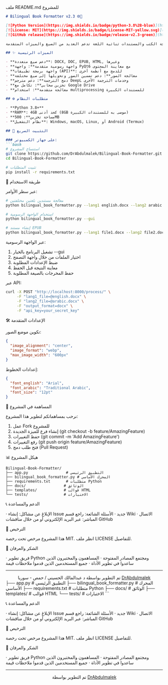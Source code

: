 ملف README.md للمشروع

```markdown
# Bilingual Book Formatter v2.3 🌐📖

[![Python Version](https://img.shields.io/badge/python-3.8%2B-blue)](https://www.python.org/downloads/)
[![License: MIT](https://img.shields.io/badge/License-MIT-yellow.svg)](https://opensource.org/licenses/MIT)
[![GitHub release](https://img.shields.io/badge/release-v2.3-green)](https://github.com/DrAbdulmalek/Bilingual-Book-Formatter/releases)

أداة متطورة لمعالجة الكتب والمستندات ثنائية اللغة تدعم العديد من الصيغ والميزات المتقدمة.

## ✨ الميزات الرئيسية

- **دعم صيغ متعددة**: DOCX, DOC, EPUB, HTML, وغيرها
- **واجهة رسومية متقدمة**: واجهة PyQt6 مع معاينة المحتوى
- **واجهة برمجة تطبيقات (API)**: للدمج مع أنظمة أخرى
- **معالجة الصور**: دعم تضمين الصور وتحويلها إلى صيغ مختلفة
- **دمج الترجمة**: دعم مترجم DeepL وخدمات الترجمة الأخرى
- **تخزين سحابي**: تكامل مع Google Drive
- **معالجة متقدمة**: استخدام multiprocessing للمستندات الكبيرة

## ⚙️ متطلبات النظام

- **Python 3.8+**
- **RAM**: 4GB كحد أدنى (8GB موصى به للمستندات الكبيرة)
- **مساحة تخزين**: 500MB
- **نظام التشغيل**: Windows, macOS, Linux, أو Android (Termux)

## 🚀 التثبيت السريع

### على جهاز الكمبيوتر:
```bash
# استنساخ المشروع
git clone https://github.com/DrAbdulmalek/Bilingual-Book-Formatter.git
cd Bilingual-Book-Formatter

# تثبيت المتطلبات
pip install -r requirements.txt
```

📖 طريقة الاستخدام

عبر سطر الأوامر:

```bash
# معالجة مستندين بلغتين مختلفتين
python bilingual_book_formatter.py --lang1 english.docx --lang2 arabic.docx --output result

# استخدام الواجهة الرسومية
python bilingual_book_formatter.py --gui

# إنشاء مستند EPUB
python bilingual_book_formatter.py --lang1 file1.docx --lang2 file2.docx --format epub
```

عبر الواجهة الرسومية:

1. تشغيل البرنامج بالخيار --gui
2. اختيار الملفات من خلال واجهة التصفح
3. ضبط الإعدادات المطلوبة
4. معاينة النتيجة قبل الحفظ
5. حفظ المخرجات بالصيغة المطلوبة

عبر API:

```bash
curl -X POST "http://localhost:8000/process/" \
     -F "lang1_file=@english.docx" \
     -F "lang2_file=@arabic.docx" \
     -F "output_format=docx" \
     -F "api_key=your_secret_key"
```

🛠️ الإعدادات المتقدمة

تكوين موضع الصور:

```json
{
  "image_alignment": "center",
  "image_format": "webp",
  "max_image_width": "600px"
}
```

إعدادات الخطوط:

```json
{
  "font_english": "Arial",
  "font_arabic": "Traditional Arabic",
  "font_size": "12pt"
}
```

🤝 المساهمة في المشروع

نرحب بمساهماتكم لتطوير هذا المشروع:

1. عمل Fork للمشروع
2. إنشاء فرع للميزة الجديدة (git checkout -b feature/AmazingFeature)
3. حفظ التغييرات (git commit -m 'Add AmazingFeature')
4. رفع التغييرات (git push origin feature/AmazingFeature)
5. فتح طلب دمج (Pull Request)

📊 هيكل المشروع

```
Bilingual-Book-Formatter/
├── app.py                 # التطبيق الرئيسي
├── bilingual_book_formatter.py # المحرك الأساسي
├── requirements.txt       # متطلبات Python
├── docs/                 # الوثائق
├── templates/            # قوالب HTML
└── tests/                # الاختبارات
```

📞 الدعم والمساعدة

· الإبلاغ عن مشاكل: إنشاء Issue جديد
· الأسئلة الشائعة: راجع قسم Wiki
· الاتصال المباشر: عبر البريد الإلكتروني أو من خلال مناقشات GitHub

📄 الترخيص

هذا المشروع مرخص تحت رخصة MIT. انظر ملف LICENSE للتفاصيل.

🙏 الشكر والعرفان

· فريق تطوير Python ومجتمع المصادر المفتوحة
· المساهمون والمختبرون الذين ساعدوا في تطوير الأداة
· جميع المستخدمين الذين قدموا ملاحظات قيمة

---

<div align="center">
تم التطوير بواسطة د عبدالمالك الحسيني / حمص - سوريا <a href="https://github.com/DrAbdulmalek">DrAbdulmalek</a>
</div>
├── app.py                 # التطبيق الرئيسي
├── bilingual_book_formatter.py # المحرك الأساسي
├── requirements.txt       # متطلبات Python
├── docs/                 # الوثائق
├── templates/            # قوالب HTML
└── tests/                # الاختبارات
```

📞 الدعم والمساعدة

· الإبلاغ عن مشاكل: إنشاء Issue جديد
· الأسئلة الشائعة: راجع قسم Wiki
· الاتصال المباشر: عبر البريد الإلكتروني أو من خلال مناقشات GitHub

📄 الترخيص

هذا المشروع مرخص تحت رخصة MIT. انظر ملف LICENSE للتفاصيل.

🙏 الشكر والعرفان

· فريق تطوير Python ومجتمع المصادر المفتوحة
· المساهمون والمختبرون الذين ساعدوا في تطوير الأداة
· جميع المستخدمين الذين قدموا ملاحظات قيمة

---

<div align="center">
تم التطوير بواسطة <a href="https://github.com/DrAbdulmalek">DrAbdulmalek</a>
</div>
